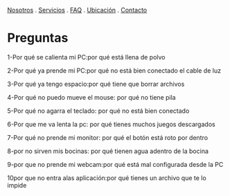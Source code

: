 [Nosotros](./nosotros.md) . [Servicios](./servicios.md) . [FAQ](FAQ.md) . [Ubicación](ubicacion.md) . [Contacto](./contacto.md)

# Preguntas
1-Por qué se calienta mi PC:por qué está llena de polvo 

2-Por qué ya prende mi PC:por qué no está bien conectado el cable de luz

3-Por qué ya tengo espacio:por qué tiene que borrar archivos

4-Por qué no puedo mueve el mouse: por qué no tiene pila 

5-Por qué no agarra el teclado: por qué no está bien conectado 

6-Por que me va lenta la pc: por qué tienes muchos juegos descargados 

7-Por qué no prende mi monitor: por qué el botón está roto por dentro

8-por no sirven mis bocinas: por qué tienen agua adentro de la bocina 

9-por que no prende mi webcam:por qué está mal configurada desde la PC

10por que no entra alas aplicación:por qué tienes un archivo que te lo impide

